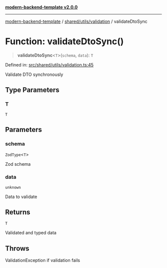 [**modern-backend-template v2.0.0**](../../../../README.md)

***

[modern-backend-template](../../../../modules.md) / [shared/utils/validation](../README.md) / validateDtoSync

# Function: validateDtoSync()

> **validateDtoSync**\<`T`\>(`schema`, `data`): `T`

Defined in: [src/shared/utils/validation.ts:45](https://github.com/maemreyo/saas-4cus-nodejs/blob/2a5b3f3aa11335dfa561e80e1feabb8e6084261e/src/shared/utils/validation.ts#L45)

Validate DTO synchronously

## Type Parameters

### T

`T`

## Parameters

### schema

`ZodType`\<`T`\>

Zod schema

### data

`unknown`

Data to validate

## Returns

`T`

Validated and typed data

## Throws

ValidationException if validation fails
